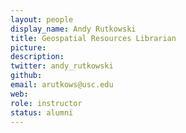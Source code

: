 ```yaml
---
layout: people
display_name: Andy Rutkowski
title: Geospatial Resources Librarian
picture:
description:
twitter: andy_rutkowski
github: 
email: arutkows@usc.edu
web:
role: instructor
status: alumni
---
```

